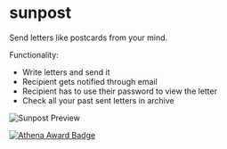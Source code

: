 # sunpost
Send letters like postcards from your mind.

Functionality:<br>
- Write letters and send it<br>
- Recipient gets notified through email<br>
- Recipient has to use their password to view the letter<br>
- Check all your past sent letters in archive

![Sunpost Preview](./asset/sunpost.png)

[![Athena Award Badge](https://img.shields.io/endpoint?url=https%3A%2F%2Faward.athena.hackclub.com%2Fapi%2Fbadge)](https://award.athena.hackclub.com?utm_source=readme)
